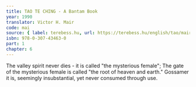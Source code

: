 ```yaml
---
title: TAO TE CHING - A Bantam Book
year: 1990
translator: Victor H. Mair
code: mai
source: { label: terebess.hu, url: https://terebess.hu/english/tao/mair.html }
isbn: 978-0-307-43463-0
part: 1
chapter: 6
---
```


The valley spirit never dies -
it is called "the mysterious female";
The gate of the mysterious female
is called "the root of heaven and earth."
Gossamer it is,
seemingly insubstantial,
yet never consumed through use.
